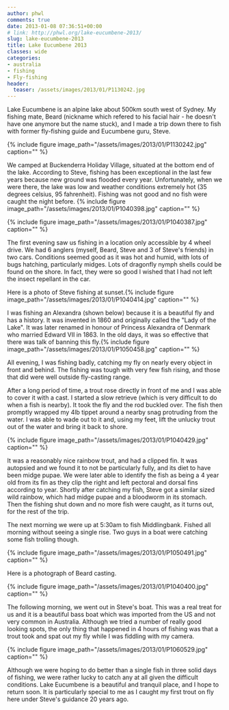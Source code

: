 ```yaml
---
author: phwl
comments: true
date: 2013-01-08 07:36:51+00:00
# link: http://phwl.org/lake-eucumbene-2013/
slug: lake-eucumbene-2013
title: Lake Eucumbene 2013
classes: wide
categories:
- australia
- fishing
- Fly-fishing
header:
  teaser: /assets/images/2013/01/P1130242.jpg
---
```


Lake Eucumbene is an alpine lake about 500km south west of Sydney. My fishing mate, Beard (nickname which refered to his facial hair - he doesn't have one anymore but the name stuck), and I made a trip down there to fish with former fly-fishing guide and Eucumbene guru, Steve.

{% include figure image_path="/assets/images/2013/01/P1130242.jpg" caption="" %}

<!-- more -->

We camped at Buckenderra Holiday Village, situated at the bottom end of the lake. According to Steve, fishing has been exceptional in the last few years because new ground was flooded every year. Unfortunately, when we were there, the lake was low and weather conditions extremely hot (35 degrees celsius, 95 fahrenheit). Fishing was not good and no fish were caught the night before.
{% include figure image_path="/assets/images/2013/01/P1040398.jpg" caption="" %}

{% include figure image_path="/assets/images/2013/01/P1040387.jpg" caption="" %}

The first evening saw us fishing in a location only accessible by 4 wheel drive. We had 6 anglers (myself, Beard, Steve and 3 of Steve's friends) in two cars. Conditions seemed good as it was hot and humid, with lots of bugs hatching, particularly midges. Lots of dragonfly nymph shells could be found on the shore. In fact, they were so good I wished that I had not left the insect repellant in the car.

Here is a photo of Steve fishing at sunset.{% include figure image_path="/assets/images/2013/01/P1040414.jpg" caption="" %}

I was fishing an Alexandra (shown below) because it is a beautiful fly and has a history. It was invented in 1860 and originally called the "Lady of the Lake". It was later renamed in honour of Princess Alexandra of Denmark who married Edward VII in 1863. In the old days, it was so effective that there was talk of banning this fly.{% include figure image_path="/assets/images/2013/01/P1050458.jpg" caption="" %}

All evening, I was fishing badly, catching my fly on nearly every object in front and behind. The fishing was tough with very few fish rising, and those that did were well outside fly-casting range.

After a long period of time, a trout rose directly in front of me and I was able to cover it with a cast. I started a slow retrieve (which is very difficult to do when a fish is nearby). It took the fly and the rod buckled over. The fish then promptly wrapped my 4lb tippet around a nearby snag protruding from the water. I was able to wade out to it and, using my feet, lift the unlucky trout out of the water and bring it back to shore.

{% include figure image_path="/assets/images/2013/01/P1040429.jpg" caption="" %}

It was a reasonably nice rainbow trout, and had a clipped fin. It was autopsied and we found it to not be particularly fully, and its diet to have been midge pupae. We were later able to identify the fish as being a 4 year old from its fin as they clip the right and left pectoral and dorsal fins according to year. Shortly after catching my fish, Steve got a similar sized wild rainbow, which had midge pupae and a bloodworm in its stomach. Then the fishing shut down and no more fish were caught, as it turns out, for the rest of the trip.

The next morning we were up at 5:30am to fish Middlingbank. Fished all morning without seeing a single rise. Two guys in a boat were catching some fish trolling though.

{% include figure image_path="/assets/images/2013/01/P1050491.jpg" caption="" %}

Here is a photograph of Beard casting.

{% include figure image_path="/assets/images/2013/01/P1040400.jpg" caption="" %}

The following morning, we went out in Steve's boat. This was a real treat for us and it is a beautiful bass boat which was imported from the US and not very common in Australia. Although we tried a number of really good looking spots, the only thing that happened in 4 hours of fishing was that a trout took and spat out my fly while I was fiddling with my camera.

{% include figure image_path="/assets/images/2013/01/P1060529.jpg" caption="" %}

Although we were hoping to do better than a single fish in three solid days of fishing, we were rather lucky to catch any at all given the difficult conditions. Lake Eucumbene is a beautiful and tranquil place, and I hope to return soon. It is particularly special to me as I caught my first trout on fly here under Steve's guidance 20 years ago.
